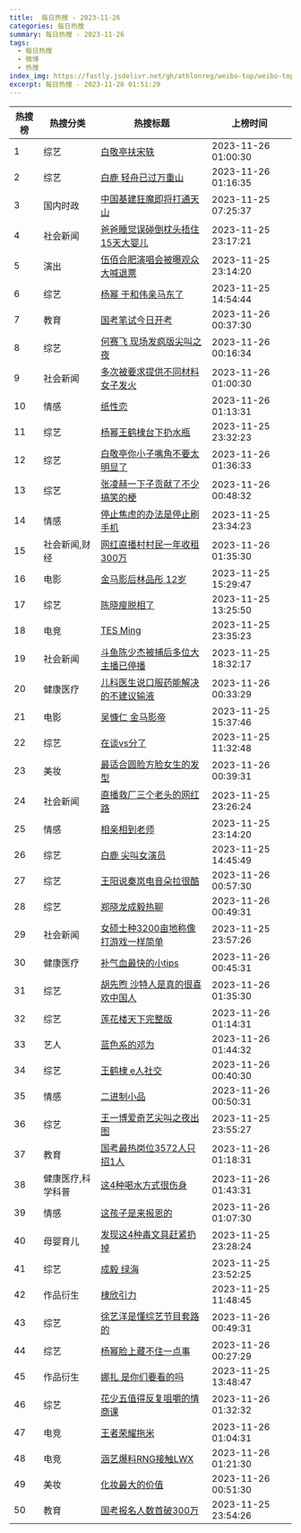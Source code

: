 ```yaml
---
title:  每日热搜 - 2023-11-26
categories: 每日热搜
summary: 每日热搜 - 2023-11-26
tags:
  - 每日热搜
  - 微博
  - 热搜
index_img: https://fastly.jsdelivr.net/gh/athlonreg/weibo-top/weibo-top.jpeg
excerpt: 每日热搜 - 2023-11-26 01:51:29
---
```


| 热搜榜 | 热搜分类 | 热搜标题 | 上榜时间 |
| --- | --- | --- | --- |
| 1 | 综艺 | [白敬亭扶宋轶](https://s.weibo.com/weibo%3Fq%3D%2523%E7%99%BD%E6%95%AC%E4%BA%AD%E6%89%B6%E5%AE%8B%E8%BD%B6%2523) | 2023-11-26 01:00:30 | 
| 2 | 综艺 | [白鹿 轻舟已过万重山](https://s.weibo.com/weibo%3Fq%3D%2523%E7%99%BD%E9%B9%BF%20%E8%BD%BB%E8%88%9F%E5%B7%B2%E8%BF%87%E4%B8%87%E9%87%8D%E5%B1%B1%2523) | 2023-11-26 01:16:35 | 
| 3 | 国内时政 | [中国基建狂魔即将打通天山](https://s.weibo.com/weibo%3Fq%3D%2523%E4%B8%AD%E5%9B%BD%E5%9F%BA%E5%BB%BA%E7%8B%82%E9%AD%94%E5%8D%B3%E5%B0%86%E6%89%93%E9%80%9A%E5%A4%A9%E5%B1%B1%2523) | 2023-11-25 07:25:37 | 
| 4 | 社会新闻 | [爸爸睡觉误碰倒枕头捂住15天大婴儿](https://s.weibo.com/weibo%3Fq%3D%2523%E7%88%B8%E7%88%B8%E7%9D%A1%E8%A7%89%E8%AF%AF%E7%A2%B0%E5%80%92%E6%9E%95%E5%A4%B4%E6%8D%82%E4%BD%8F15%E5%A4%A9%E5%A4%A7%E5%A9%B4%E5%84%BF%2523) | 2023-11-25 23:17:21 | 
| 5 | 演出 | [伍佰合肥演唱会被曝观众大喊退票](https://s.weibo.com/weibo%3Fq%3D%2523%E4%BC%8D%E4%BD%B0%E5%90%88%E8%82%A5%E6%BC%94%E5%94%B1%E4%BC%9A%E8%A2%AB%E6%9B%9D%E8%A7%82%E4%BC%97%E5%A4%A7%E5%96%8A%E9%80%80%E7%A5%A8%2523) | 2023-11-25 23:14:20 | 
| 6 | 综艺 | [杨幂 于和伟亲马东了](https://s.weibo.com/weibo%3Fq%3D%2523%E6%9D%A8%E5%B9%82%20%E4%BA%8E%E5%92%8C%E4%BC%9F%E4%BA%B2%E9%A9%AC%E4%B8%9C%E4%BA%86%2523) | 2023-11-25 14:54:44 | 
| 7 | 教育 | [国考笔试今日开考](https://s.weibo.com/weibo%3Fq%3D%2523%E5%9B%BD%E8%80%83%E7%AC%94%E8%AF%95%E4%BB%8A%E6%97%A5%E5%BC%80%E8%80%83%2523) | 2023-11-26 00:37:30 | 
| 8 | 综艺 | [何赛飞 现场发疯版尖叫之夜](https://s.weibo.com/weibo%3Fq%3D%2523%E4%BD%95%E8%B5%9B%E9%A3%9E%20%E7%8E%B0%E5%9C%BA%E5%8F%91%E7%96%AF%E7%89%88%E5%B0%96%E5%8F%AB%E4%B9%8B%E5%A4%9C%2523) | 2023-11-26 00:16:34 | 
| 9 | 社会新闻 | [多次被要求提供不同材料女子发火](https://s.weibo.com/weibo%3Fq%3D%2523%E5%A4%9A%E6%AC%A1%E8%A2%AB%E8%A6%81%E6%B1%82%E6%8F%90%E4%BE%9B%E4%B8%8D%E5%90%8C%E6%9D%90%E6%96%99%E5%A5%B3%E5%AD%90%E5%8F%91%E7%81%AB%2523) | 2023-11-26 01:00:30 | 
| 10 | 情感 | [纸性恋](https://s.weibo.com/weibo%3Fq%3D%2523%E7%BA%B8%E6%80%A7%E6%81%8B%2523) | 2023-11-26 01:13:31 | 
| 11 | 综艺 | [杨幂王鹤棣台下扔水瓶](https://s.weibo.com/weibo%3Fq%3D%2523%E6%9D%A8%E5%B9%82%E7%8E%8B%E9%B9%A4%E6%A3%A3%E5%8F%B0%E4%B8%8B%E6%89%94%E6%B0%B4%E7%93%B6%2523) | 2023-11-25 23:32:23 | 
| 12 | 综艺 | [白敬亭你小子嘴角不要太明显了](https://s.weibo.com/weibo%3Fq%3D%2523%E7%99%BD%E6%95%AC%E4%BA%AD%E4%BD%A0%E5%B0%8F%E5%AD%90%E5%98%B4%E8%A7%92%E4%B8%8D%E8%A6%81%E5%A4%AA%E6%98%8E%E6%98%BE%E4%BA%86%2523) | 2023-11-26 01:36:33 | 
| 13 | 综艺 | [张凌赫一下子贡献了不少搞笑的梗](https://s.weibo.com/weibo%3Fq%3D%2523%E5%BC%A0%E5%87%8C%E8%B5%AB%E4%B8%80%E4%B8%8B%E5%AD%90%E8%B4%A1%E7%8C%AE%E4%BA%86%E4%B8%8D%E5%B0%91%E6%90%9E%E7%AC%91%E7%9A%84%E6%A2%97%2523) | 2023-11-26 00:48:32 | 
| 14 | 情感 | [停止焦虑的办法是停止刷手机](https://s.weibo.com/weibo%3Fq%3D%2523%E5%81%9C%E6%AD%A2%E7%84%A6%E8%99%91%E7%9A%84%E5%8A%9E%E6%B3%95%E6%98%AF%E5%81%9C%E6%AD%A2%E5%88%B7%E6%89%8B%E6%9C%BA%2523) | 2023-11-25 23:34:23 | 
| 15 | 社会新闻,财经 | [网红直播村村民一年收租300万](https://s.weibo.com/weibo%3Fq%3D%2523%E7%BD%91%E7%BA%A2%E7%9B%B4%E6%92%AD%E6%9D%91%E6%9D%91%E6%B0%91%E4%B8%80%E5%B9%B4%E6%94%B6%E7%A7%9F300%E4%B8%87%2523) | 2023-11-26 01:35:30 | 
| 16 | 电影 | [金马影后林品彤 12岁](https://s.weibo.com/weibo%3Fq%3D%2523%E9%87%91%E9%A9%AC%E5%BD%B1%E5%90%8E%E6%9E%97%E5%93%81%E5%BD%A4%2012%E5%B2%81%2523) | 2023-11-25 15:29:47 | 
| 17 | 综艺 | [陈晓瘦脱相了](https://s.weibo.com/weibo%3Fq%3D%2523%E9%99%88%E6%99%93%E7%98%A6%E8%84%B1%E7%9B%B8%E4%BA%86%2523) | 2023-11-25 13:25:50 | 
| 18 | 电竞 | [TES Ming](https://s.weibo.com/weibo%3Fq%3D%2523TES%20Ming%2523) | 2023-11-25 23:35:23 | 
| 19 | 社会新闻 | [斗鱼陈少杰被捕后多位大主播已停播](https://s.weibo.com/weibo%3Fq%3D%2523%E6%96%97%E9%B1%BC%E9%99%88%E5%B0%91%E6%9D%B0%E8%A2%AB%E6%8D%95%E5%90%8E%E5%A4%9A%E4%BD%8D%E5%A4%A7%E4%B8%BB%E6%92%AD%E5%B7%B2%E5%81%9C%E6%92%AD%2523) | 2023-11-25 18:32:17 | 
| 20 | 健康医疗 | [儿科医生说口服药能解决的不建议输液](https://s.weibo.com/weibo%3Fq%3D%2523%E5%84%BF%E7%A7%91%E5%8C%BB%E7%94%9F%E8%AF%B4%E5%8F%A3%E6%9C%8D%E8%8D%AF%E8%83%BD%E8%A7%A3%E5%86%B3%E7%9A%84%E4%B8%8D%E5%BB%BA%E8%AE%AE%E8%BE%93%E6%B6%B2%2523) | 2023-11-26 00:33:29 | 
| 21 | 电影 | [吴慷仁 金马影帝](https://s.weibo.com/weibo%3Fq%3D%2523%E5%90%B4%E6%85%B7%E4%BB%81%20%E9%87%91%E9%A9%AC%E5%BD%B1%E5%B8%9D%2523) | 2023-11-25 15:37:46 | 
| 22 | 综艺 | [在谈vs分了](https://s.weibo.com/weibo%3Fq%3D%2523%E5%9C%A8%E8%B0%88vs%E5%88%86%E4%BA%86%2523) | 2023-11-25 11:32:48 | 
| 23 | 美妆 | [最适合圆脸方脸女生的发型](https://s.weibo.com/weibo%3Fq%3D%2523%E6%9C%80%E9%80%82%E5%90%88%E5%9C%86%E8%84%B8%E6%96%B9%E8%84%B8%E5%A5%B3%E7%94%9F%E7%9A%84%E5%8F%91%E5%9E%8B%2523) | 2023-11-26 00:39:31 | 
| 24 | 社会新闻 | [直播救厂三个老头的网红路](https://s.weibo.com/weibo%3Fq%3D%2523%E7%9B%B4%E6%92%AD%E6%95%91%E5%8E%82%E4%B8%89%E4%B8%AA%E8%80%81%E5%A4%B4%E7%9A%84%E7%BD%91%E7%BA%A2%E8%B7%AF%2523) | 2023-11-25 23:26:24 | 
| 25 | 情感 | [相亲相到老师](https://s.weibo.com/weibo%3Fq%3D%2523%E7%9B%B8%E4%BA%B2%E7%9B%B8%E5%88%B0%E8%80%81%E5%B8%88%2523) | 2023-11-25 23:14:20 | 
| 26 | 综艺 | [白鹿 尖叫女演员](https://s.weibo.com/weibo%3Fq%3D%2523%E7%99%BD%E9%B9%BF%20%E5%B0%96%E5%8F%AB%E5%A5%B3%E6%BC%94%E5%91%98%2523) | 2023-11-25 14:45:49 | 
| 27 | 综艺 | [王阳说秦岚电音朵拉很酷](https://s.weibo.com/weibo%3Fq%3D%2523%E7%8E%8B%E9%98%B3%E8%AF%B4%E7%A7%A6%E5%B2%9A%E7%94%B5%E9%9F%B3%E6%9C%B5%E6%8B%89%E5%BE%88%E9%85%B7%2523) | 2023-11-26 00:57:30 | 
| 28 | 综艺 | [郑晓龙成毅热聊](https://s.weibo.com/weibo%3Fq%3D%2523%E9%83%91%E6%99%93%E9%BE%99%E6%88%90%E6%AF%85%E7%83%AD%E8%81%8A%2523) | 2023-11-26 00:49:31 | 
| 29 | 社会新闻 | [女硕士种3200亩地称像打游戏一样简单](https://s.weibo.com/weibo%3Fq%3D%2523%E5%A5%B3%E7%A1%95%E5%A3%AB%E7%A7%8D3200%E4%BA%A9%E5%9C%B0%E7%A7%B0%E5%83%8F%E6%89%93%E6%B8%B8%E6%88%8F%E4%B8%80%E6%A0%B7%E7%AE%80%E5%8D%95%2523) | 2023-11-25 23:57:26 | 
| 30 | 健康医疗 | [补气血最快的小tips](https://s.weibo.com/weibo%3Fq%3D%2523%E8%A1%A5%E6%B0%94%E8%A1%80%E6%9C%80%E5%BF%AB%E7%9A%84%E5%B0%8Ftips%2523) | 2023-11-26 00:45:31 | 
| 31 | 综艺 | [胡先煦 沙特人是真的很喜欢中国人](https://s.weibo.com/weibo%3Fq%3D%2523%E8%83%A1%E5%85%88%E7%85%A6%20%E6%B2%99%E7%89%B9%E4%BA%BA%E6%98%AF%E7%9C%9F%E7%9A%84%E5%BE%88%E5%96%9C%E6%AC%A2%E4%B8%AD%E5%9B%BD%E4%BA%BA%2523) | 2023-11-26 01:35:30 | 
| 32 | 综艺 | [莲花楼天下完整版](https://s.weibo.com/weibo%3Fq%3D%2523%E8%8E%B2%E8%8A%B1%E6%A5%BC%E5%A4%A9%E4%B8%8B%E5%AE%8C%E6%95%B4%E7%89%88%2523) | 2023-11-26 01:14:31 | 
| 33 | 艺人 | [蓝色系的邓为](https://s.weibo.com/weibo%3Fq%3D%2523%E8%93%9D%E8%89%B2%E7%B3%BB%E7%9A%84%E9%82%93%E4%B8%BA%2523) | 2023-11-26 01:44:32 | 
| 34 | 综艺 | [王鹤棣 e人社交](https://s.weibo.com/weibo%3Fq%3D%2523%E7%8E%8B%E9%B9%A4%E6%A3%A3%20e%E4%BA%BA%E7%A4%BE%E4%BA%A4%2523) | 2023-11-26 00:40:30 | 
| 35 | 情感 | [二进制小品](https://s.weibo.com/weibo%3Fq%3D%2523%E4%BA%8C%E8%BF%9B%E5%88%B6%E5%B0%8F%E5%93%81%2523) | 2023-11-26 00:50:31 | 
| 36 | 综艺 | [王一博爱奇艺尖叫之夜出图](https://s.weibo.com/weibo%3Fq%3D%2523%E7%8E%8B%E4%B8%80%E5%8D%9A%E7%88%B1%E5%A5%87%E8%89%BA%E5%B0%96%E5%8F%AB%E4%B9%8B%E5%A4%9C%E5%87%BA%E5%9B%BE%2523) | 2023-11-25 23:55:27 | 
| 37 | 教育 | [国考最热岗位3572人只招1人](https://s.weibo.com/weibo%3Fq%3D%2523%E5%9B%BD%E8%80%83%E6%9C%80%E7%83%AD%E5%B2%97%E4%BD%8D3572%E4%BA%BA%E5%8F%AA%E6%8B%9B1%E4%BA%BA%2523) | 2023-11-26 01:18:31 | 
| 38 | 健康医疗,科学科普 | [这4种喝水方式很伤身](https://s.weibo.com/weibo%3Fq%3D%2523%E8%BF%994%E7%A7%8D%E5%96%9D%E6%B0%B4%E6%96%B9%E5%BC%8F%E5%BE%88%E4%BC%A4%E8%BA%AB%2523) | 2023-11-26 01:43:31 | 
| 39 | 情感 | [这孩子是来报恩的](https://s.weibo.com/weibo%3Fq%3D%2523%E8%BF%99%E5%AD%A9%E5%AD%90%E6%98%AF%E6%9D%A5%E6%8A%A5%E6%81%A9%E7%9A%84%2523) | 2023-11-26 01:07:30 | 
| 40 | 母婴育儿 | [发现这4种毒文具赶紧扔掉](https://s.weibo.com/weibo%3Fq%3D%2523%E5%8F%91%E7%8E%B0%E8%BF%994%E7%A7%8D%E6%AF%92%E6%96%87%E5%85%B7%E8%B5%B6%E7%B4%A7%E6%89%94%E6%8E%89%2523) | 2023-11-25 23:28:24 | 
| 41 | 综艺 | [成毅 绿海](https://s.weibo.com/weibo%3Fq%3D%2523%E6%88%90%E6%AF%85%20%E7%BB%BF%E6%B5%B7%2523) | 2023-11-25 23:52:25 | 
| 42 | 作品衍生 | [棣欣引力](https://s.weibo.com/weibo%3Fq%3D%2523%E6%A3%A3%E6%AC%A3%E5%BC%95%E5%8A%9B%2523) | 2023-11-25 11:48:45 | 
| 43 | 综艺 | [徐艺洋是懂综艺节目套路的](https://s.weibo.com/weibo%3Fq%3D%2523%E5%BE%90%E8%89%BA%E6%B4%8B%E6%98%AF%E6%87%82%E7%BB%BC%E8%89%BA%E8%8A%82%E7%9B%AE%E5%A5%97%E8%B7%AF%E7%9A%84%2523) | 2023-11-26 00:49:31 | 
| 44 | 综艺 | [杨幂脸上藏不住一点事](https://s.weibo.com/weibo%3Fq%3D%2523%E6%9D%A8%E5%B9%82%E8%84%B8%E4%B8%8A%E8%97%8F%E4%B8%8D%E4%BD%8F%E4%B8%80%E7%82%B9%E4%BA%8B%2523) | 2023-11-26 00:27:29 | 
| 45 | 作品衍生 | [娜扎 是你们要看的吗](https://s.weibo.com/weibo%3Fq%3D%2523%E5%A8%9C%E6%89%8E%20%E6%98%AF%E4%BD%A0%E4%BB%AC%E8%A6%81%E7%9C%8B%E7%9A%84%E5%90%97%2523) | 2023-11-25 13:48:47 | 
| 46 | 综艺 | [花少五值得反复咀嚼的情商课](https://s.weibo.com/weibo%3Fq%3D%2523%E8%8A%B1%E5%B0%91%E4%BA%94%E5%80%BC%E5%BE%97%E5%8F%8D%E5%A4%8D%E5%92%80%E5%9A%BC%E7%9A%84%E6%83%85%E5%95%86%E8%AF%BE%2523) | 2023-11-26 01:32:32 | 
| 47 | 电竞 | [王者荣耀拖米](https://s.weibo.com/weibo%3Fq%3D%2523%E7%8E%8B%E8%80%85%E8%8D%A3%E8%80%80%E6%8B%96%E7%B1%B3%2523) | 2023-11-26 01:04:31 | 
| 48 | 电竞 | [涵艺爆料RNG接触LWX](https://s.weibo.com/weibo%3Fq%3D%2523%E6%B6%B5%E8%89%BA%E7%88%86%E6%96%99RNG%E6%8E%A5%E8%A7%A6LWX%2523) | 2023-11-26 01:21:30 | 
| 49 | 美妆 | [化妆最大的价值](https://s.weibo.com/weibo%3Fq%3D%2523%E5%8C%96%E5%A6%86%E6%9C%80%E5%A4%A7%E7%9A%84%E4%BB%B7%E5%80%BC%2523) | 2023-11-26 00:51:30 | 
| 50 | 教育 | [国考报名人数首破300万](https://s.weibo.com/weibo%3Fq%3D%2523%E5%9B%BD%E8%80%83%E6%8A%A5%E5%90%8D%E4%BA%BA%E6%95%B0%E9%A6%96%E7%A0%B4300%E4%B8%87%2523) | 2023-11-25 23:54:26 | 

